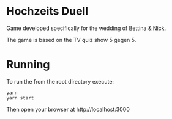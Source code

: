 # Hochzeits Duell

Game developed specifically for the wedding of Bettina & Nick. 

The game is based on the TV quiz show 5 gegen 5.

# Running

To run the from the root directory execute:

```
yarn
yarn start
```

Then open your browser at http://localhost:3000
